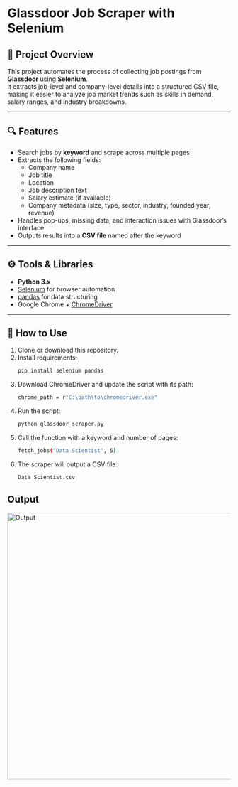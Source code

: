 # Glassdoor Job Scraper with Selenium

## 📌 Project Overview
This project automates the process of collecting job postings from **Glassdoor** using **Selenium**.  
It extracts job-level and company-level details into a structured CSV file, making it easier to analyze job market trends such as skills in demand, salary ranges, and industry breakdowns.

---

## 🔍 Features
- Search jobs by **keyword** and scrape across multiple pages  
- Extracts the following fields:
  - Company name  
  - Job title  
  - Location  
  - Job description text  
  - Salary estimate (if available)  
  - Company metadata (size, type, sector, industry, founded year, revenue)  
- Handles pop-ups, missing data, and interaction issues with Glassdoor’s interface  
- Outputs results into a **CSV file** named after the keyword  

---

## ⚙️ Tools & Libraries
- **Python 3.x**  
- [Selenium](https://www.selenium.dev/) for browser automation  
- [pandas](https://pandas.pydata.org/) for data structuring  
- Google Chrome + [ChromeDriver](https://sites.google.com/chromium.org/driver/)  

---

## 🚀 How to Use
1. Clone or download this repository.  
2. Install requirements:  
   ```bash
   pip install selenium pandas
3. Download ChromeDriver and update the script with its path:
   ```bash
   chrome_path = r"C:\path\to\chromedriver.exe"
4. Run the script:
   ```bash
   python glassdoor_scraper.py
5. Call the function with a keyword and number of pages:
   ```bash
   fetch_jobs("Data Scientist", 5)
6. The scraper will output a CSV file:
   ```bash
   Data Scientist.csv


## Output
<img src="https://imgur.com/r92kJKi.png" alt="Output" width="600"/>
   



